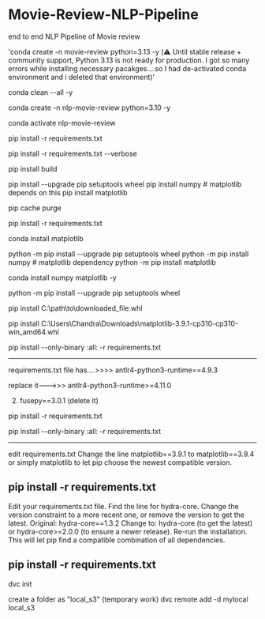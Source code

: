 # Movie-Review-NLP-Pipeline
end to end NLP Pipeline of Movie review

 'conda create -n movie-review python=3.13 -y (⚠️ Until stable release + community support, Python 3.13 is not ready for production. I got so many errors while installing necessary pacakges....so I had de-activated conda environment and i deleted that environment)'


conda clean --all -y  

conda create -n nlp-movie-review python=3.10 -y

conda activate nlp-movie-review

pip install -r requirements.txt

pip install -r requirements.txt --verbose


pip install build

pip install --upgrade pip setuptools wheel
pip install numpy  # matplotlib depends on this
pip install matplotlib


pip cache purge

pip install -r requirements.txt

conda install matplotlib

python -m pip install --upgrade pip setuptools wheel
python -m pip install numpy  # matplotlib dependency
python -m pip install matplotlib

conda install numpy matplotlib -y

python -m pip install --upgrade pip setuptools wheel


pip install C:\path\to\downloaded_file.whl


pip install C:\Users\Chandra\Downloads\matplotlib-3.9.1-cp310-cp310-win_amd64.whl

<!-- cd C:\Users\Chandra\Downloads

pip install matplotlib-3.9.1-cp310-cp310-win_amd64.whl -->

pip install --only-binary :all: -r requirements.txt

---
requirements.txt file has....>>>>   antlr4-python3-runtime==4.9.3

replace it--->>>    antlr4-python3-runtime>=4.11.0

2) fusepy==3.0.1 (delete it)


pip install -r requirements.txt


pip install --only-binary :all: -r requirements.txt

---
edit requirements.txt 
Change the line matplotlib==3.9.1 to matplotlib==3.9.4 or simply matplotlib to let pip choose the newest compatible version.

pip install -r requirements.txt
----
Edit your requirements.txt file. Find the line for hydra-core.
Change the version constraint to a more recent one, or remove the version to get the latest.
Original: hydra-core==1.3.2
Change to: hydra-core (to get the latest) or hydra-core>=2.0.0 (to ensure a newer release).
Re-run the installation. This will let pip find a compatible combination of all dependencies.

pip install -r requirements.txt
---

dvc init

create a folder as "local_s3" (temporary work)
dvc remote add -d mylocal local_s3




